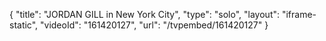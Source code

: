 {
    "title": "JORDAN GILL in New York City",
    "type": "solo",
    "layout": "iframe-static",
    "videoId": "161420127",
    "url": "\/tvpembed\/161420127"
}